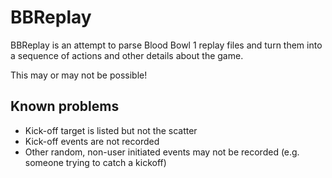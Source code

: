 # BBReplay

BBReplay is an attempt to parse Blood Bowl 1 replay files and turn them
into a sequence of actions and other details about the game.

This may or may not be possible!

## Known problems

* Kick-off target is listed but not the scatter
* Kick-off events are not recorded
* Other random, non-user initiated events may not be recorded
  (e.g. someone trying to catch a kickoff)